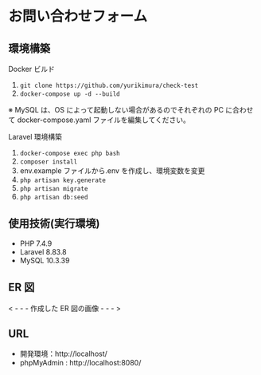 # お問い合わせフォーム

## 環境構築

Docker ビルド

1. `git clone https://github.com/yurikimura/check-test`
2. `docker-compose up -d --build`

※ MySQL は、OS によって起動しない場合があるのでそれぞれの PC に合わせて docker-compose.yaml ファイルを編集してください。

Laravel 環境構築

1. `docker-compose exec php bash`
2. `composer install`
3. env.example ファイルから.env を作成し、環境変数を変更
4. `php artisan key.generate`
5. `php artisan migrate`
6. `php artisan db:seed`

## 使用技術(実行環境)

- PHP 7.4.9
- Laravel 8.83.8
- MySQL 10.3.39

## ER 図

< - - - 作成した ER 図の画像 - - - >

## URL

- 開発環境：http://localhost/
- phpMyAdmin : http://localhost:8080/

